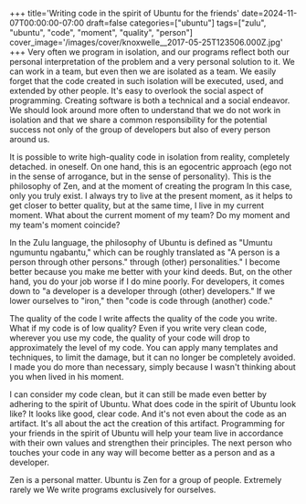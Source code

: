 +++
title='Writing code in the spirit of Ubuntu for the friends'
date=2024-11-07T00:00:00-07:00
draft=false
categories=["ubuntu"]
tags=["zulu", "ubuntu", "code", "moment", "quality", "person"]
cover_image='/images/cover/knoxwelle__2017-05-25T123506.000Z.jpg'
+++
Very often we program in isolation, and our programs reflect both our personal interpretation of the problem and a very personal solution to it. We can work in a team, but even then we are isolated as a team. We easily forget that the code created in such isolation will be executed, used, and extended by other people. It's easy to overlook the social aspect of programming. Creating software is both a technical and a social endeavor. We should look around more often to understand that we do not work in isolation and that we share a common responsibility for the potential success not only of the group of developers but also of every person around us.

It is possible to write high-quality code in isolation from reality, completely detached.
in oneself. On one hand, this is an egocentric approach (ego not in the sense of arrogance, but in the sense of personality). This is the philosophy of Zen, and at the moment of creating the program
In this case, only you truly exist. I always try to live
at the present moment, as it helps to get closer to better quality,
but at the same time, I live in my current moment. What about the current moment of my team? Do my moment and my team's moment coincide?

In the Zulu language, the philosophy of Ubuntu is defined as "Umuntu ngumuntu ngabantu," which can be roughly translated as "A person is a person through other persons."
through (other) personalities." I become better because you make me better with your kind deeds. But, on the other hand, you do your job worse if I do mine poorly. For developers, it comes down to "a developer is a developer through (other) developers." If we lower ourselves to
"iron," then "code is code through (another) code."

The quality of the code I write affects the quality of the code you write.
What if my code is of low quality? Even if you write very clean code,
wherever you use my code, the quality of your code will drop to approximately the level of my code. You can apply many templates and techniques,
to limit the damage, but it can no longer be completely avoided. I made you do more than necessary, simply because I wasn't thinking about you when
lived in his moment.

I can consider my code clean, but it can still be made even better by adhering to the spirit of Ubuntu. What does code in the spirit of Ubuntu look like? It looks like
good, clear code. And it's not even about the code as an artifact. It's all about the act
the creation of this artifact. Programming for your friends in the spirit of Ubuntu
will help your team live in accordance with their own values and strengthen their principles. The next person who touches your code in any way will become better as a person and as a developer.

Zen is a personal matter. Ubuntu is Zen for a group of people. Extremely rarely we
We write programs exclusively for ourselves.